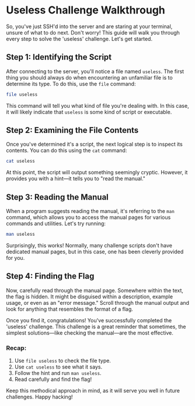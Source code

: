 # Useless Challenge Walkthrough

So, you've just SSH'd into the server and are staring at your terminal, unsure of what to do next. Don't worry! This guide will walk you through every step to solve the 'useless' challenge. Let's get started.

## Step 1: Identifying the Script
After connecting to the server, you'll notice a file named `useless`. The first thing you should always do when encountering an unfamiliar file is to determine its type. To do this, use the `file` command:

```sh
file useless
```

This command will tell you what kind of file you're dealing with. In this case, it will likely indicate that `useless` is some kind of script or executable.

## Step 2: Examining the File Contents
Once you've determined it's a script, the next logical step is to inspect its contents. You can do this using the `cat` command:

```sh
cat useless
```

At this point, the script will output something seemingly cryptic. However, it provides you with a hint—it tells you to "read the manual."

## Step 3: Reading the Manual
When a program suggests reading the manual, it's referring to the `man` command, which allows you to access the manual pages for various commands and utilities. Let's try running:

```sh
man useless
```

Surprisingly, this works! Normally, many challenge scripts don't have dedicated manual pages, but in this case, one has been cleverly provided for you.

## Step 4: Finding the Flag
Now, carefully read through the manual page. Somewhere within the text, the flag is hidden. It might be disguised within a description, example usage, or even as an "error message." Scroll through the manual output and look for anything that resembles the format of a flag.

Once you find it, congratulations! You've successfully completed the 'useless' challenge. This challenge is a great reminder that sometimes, the simplest solutions—like checking the manual—are the most effective.

### Recap:
1. Use `file useless` to check the file type.
2. Use `cat useless` to see what it says.
3. Follow the hint and run `man useless`.
4. Read carefully and find the flag!

Keep this methodical approach in mind, as it will serve you well in future challenges. Happy hacking!

